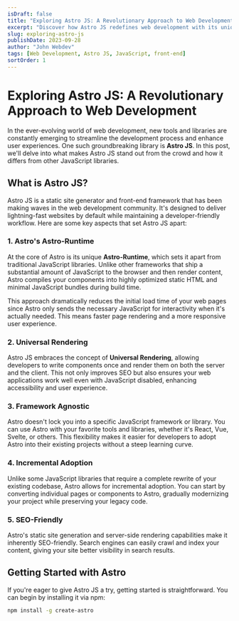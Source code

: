 ```yaml
---
isDraft: false
title: "Exploring Astro JS: A Revolutionary Approach to Web Development"
excerpt: "Discover how Astro JS redefines web development with its unique approach and key differences from other JavaScript libraries."
slug: exploring-astro-js
publishDate: 2023-09-28
author: "John Webdev"
tags: [Web Development, Astro JS, JavaScript, front-end]
sortOrder: 1
---
```


# Exploring Astro JS: A Revolutionary Approach to Web Development

In the ever-evolving world of web development, new tools and libraries are constantly emerging to streamline the development process and enhance user experiences. One such groundbreaking library is **Astro JS**. In this post, we'll delve into what makes Astro JS stand out from the crowd and how it differs from other JavaScript libraries.

## What is Astro JS?

Astro JS is a static site generator and front-end framework that has been making waves in the web development community. It's designed to deliver lightning-fast websites by default while maintaining a developer-friendly workflow. Here are some key aspects that set Astro JS apart:

### 1. Astro's Astro-Runtime

At the core of Astro is its unique **Astro-Runtime**, which sets it apart from traditional JavaScript libraries. Unlike other frameworks that ship a substantial amount of JavaScript to the browser and then render content, Astro compiles your components into highly optimized static HTML and minimal JavaScript bundles during build time.

This approach dramatically reduces the initial load time of your web pages since Astro only sends the necessary JavaScript for interactivity when it's actually needed. This means faster page rendering and a more responsive user experience.

### 2. Universal Rendering

Astro JS embraces the concept of **Universal Rendering**, allowing developers to write components once and render them on both the server and the client. This not only improves SEO but also ensures your web applications work well even with JavaScript disabled, enhancing accessibility and user experience.

### 3. Framework Agnostic

Astro doesn't lock you into a specific JavaScript framework or library. You can use Astro with your favorite tools and libraries, whether it's React, Vue, Svelte, or others. This flexibility makes it easier for developers to adopt Astro into their existing projects without a steep learning curve.

### 4. Incremental Adoption

Unlike some JavaScript libraries that require a complete rewrite of your existing codebase, Astro allows for incremental adoption. You can start by converting individual pages or components to Astro, gradually modernizing your project while preserving your legacy code.

### 5. SEO-Friendly

Astro's static site generation and server-side rendering capabilities make it inherently SEO-friendly. Search engines can easily crawl and index your content, giving your site better visibility in search results.

## Getting Started with Astro

If you're eager to give Astro JS a try, getting started is straightforward. You can begin by installing it via npm:

```bash
npm install -g create-astro
